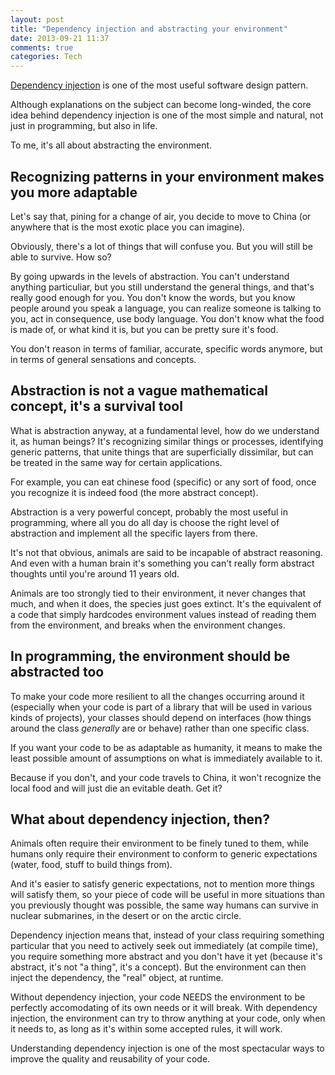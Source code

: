```yaml
---
layout: post
title: "Dependency injection and abstracting your environment"
date: 2013-09-21 11:37
comments: true
categories: Tech 
---
```


[Dependency injection](http://en.wikipedia.org/wiki/Dependency_injection) is one of the most useful software design pattern.

Although explanations on the subject can become long-winded, the core idea behind dependency injection is one of the most simple and natural, not just in programming, but also in life.

To me, it's all about abstracting the environment.

## Recognizing patterns in your environment makes you more adaptable

Let's say that, pining for a change of air, you decide to move to China (or anywhere that is the most exotic place you can imagine).

Obviously, there's a lot of things that will confuse you. But you will still be able to survive. How so?

By going upwards in the levels of abstraction. You can't understand anything particuliar, but you still understand the general things, and that's really good enough for you. You don't know the words, but you know people around you speak a language, you can realize someone is talking to you, act in consequence, use body language. You don't know what the food is made of, or what kind it is, but you can be pretty sure it's food.

You don't reason in terms of familiar, accurate, specific words anymore, but in terms of general sensations and concepts.


## Abstraction is not a vague mathematical concept, it's a survival tool

What is abstraction anyway, at a fundamental level, how do we understand it, as human beings? It's recognizing similar things or processes, identifying generic patterns, that unite things that are superficially dissimilar, but can be treated in the same way for certain applications.

For example, you can eat chinese food (specific) or any sort of food, once you recognize it is indeed food (the more abstract concept).

Abstraction is a very powerful concept, probably the most useful in programming, where all you do all day is choose the right level of abstraction and implement all the specific layers from there.

It's not that obvious, animals are said to be incapable of abstract reasoning. And even with a human brain it's something you can't really form abstract thoughts until you're around 11 years old.

Animals are too strongly tied to their environment, it never changes that much, and when it does, the species just goes extinct. It's the equivalent of a code that simply hardcodes environment values instead of reading them from the environment, and breaks when the environment changes.

## In programming, the environment should be abstracted too

To make your code more resilient to all the changes occurring around it (especially when your code is part of a library that will be used in various kinds of projects), your classes should depend on interfaces (how things around the class *generally* are or behave) rather than one specific class.

If you want your code to be as adaptable as humanity, it means to make the least possible amount of assumptions on what is immediately available to it.

Because if you don't, and your code travels to China, it won't recognize the local food and will just die an evitable death. Get it?

## What about dependency injection, then?

Animals often require their environment to be finely tuned to them, while humans only require their environment to conform to generic expectations (water, food, stuff to build things from).

And it's easier to satisfy generic expectations, not to mention more things will satisfy them, so your piece of code will be useful in more situations than you previously thought was possible, the same way humans can survive in nuclear submarines, in the desert or on the arctic circle.

Dependency injection means that, instead of your class requiring something particular that you need to actively seek out immediately (at compile time), you require something more abstract and you don't have it yet (because it's abstract, it's not "a thing", it's a concept). But the environment can then inject the dependency, the "real" object, at runtime.

Without dependency injection, your code NEEDS the environment to be perfectly accomodating of its own needs or it will break. With dependency injection, the environment can try to throw anything at your code, only when it needs to, as long as it's within some accepted rules, it will work.

Understanding dependency injection is one of the most spectacular ways to improve the quality and reusability of your code.




